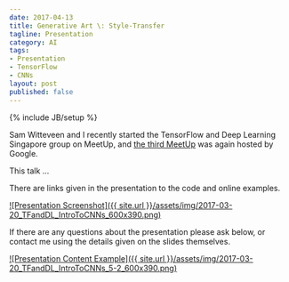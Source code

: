 ```yaml
---
date: 2017-04-13
title: Generative Art \: Style-Transfer
tagline: Presentation
category: AI
tags:
- Presentation
- TensorFlow
- CNNs
layout: post
published: false
---
```

{% include JB/setup %}


Sam Witteveen and I recently started the TensorFlow and Deep Learning Singapore group on MeetUp,
and [the third MeetUp](https://www.meetup.com/TensorFlow-and-Deep-Learning-Singapore/events/238584480/) 
was again hosted by Google.

This talk ...


There are links given in the presentation to the code and online examples.

<a href="http://redcatlabs.com/2017-03-20_TFandDL_IntroToCNNs/" target="_blank">
![Presentation Screenshot]({{ site.url }}/assets/img/2017-03-20_TFandDL_IntroToCNNs_600x390.png)
</a>

If there are any questions about the presentation please ask below, 
or contact me using the details given on the slides themselves.

<a href="http://redcatlabs.com/2017-03-20_TFandDL_IntroToCNNs/#/5/2" target="_blank">
![Presentation Content Example]({{ site.url }}/assets/img/2017-03-20_TFandDL_IntroToCNNs_5-2_600x390.png)
</a>

